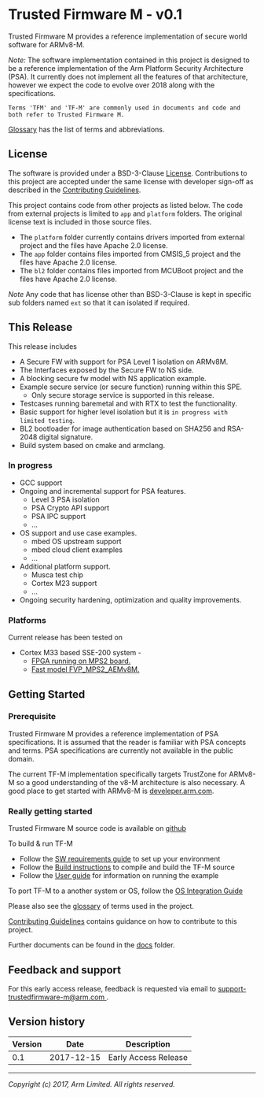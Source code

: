 # Trusted Firmware M - v0.1

Trusted Firmware M provides a reference implementation of secure world
software for ARMv8-M.

*Note:* The software implementation contained in this project is designed to
be a reference implementation of the Arm Platform Security Architecture (PSA).
It currently does not implement all the features of that architecture, however
we expect the code to evolve over 2018 along with the specifications.

`Terms 'TFM' and 'TF-M' are commonly used in documents and code and both
refer to Trusted Firmware M.`

[Glossary](glossary.md) has the list of terms and abbreviations.

## License

The software is provided under a BSD-3-Clause [License](license.md).
Contributions to this project are accepted under the same license with developer
sign-off as described in the [Contributing Guidelines](contributing.md).

This project contains code from other projects as listed below. The code from
external projects is limited to `app` and `platform` folders.
The original license text is included in those source files.

* The `platform` folder currently contains drivers imported from external
  project and the files have Apache 2.0 license.
* The `app` folder contains files imported from CMSIS_5 project
  and the files have Apache 2.0 license.
* The `bl2` folder contains files imported from MCUBoot project and the files
  have Apache 2.0 license.

*Note* Any code that has license other than BSD-3-Clause is kept in
specific sub folders named `ext` so that it can isolated if required.

## This Release

This release includes

* A Secure FW with support for PSA Level 1 isolation on ARMv8M.
* The Interfaces exposed by the Secure FW to NS side.
* A blocking secure fw model with NS application example.
* Example secure service (or secure function) running within this SPE.
	* Only secure storage service is supported in this release.
* Testcases running baremetal and with RTX to test the functionality.
* Basic support for higher level isolation but it is `in progress with
limited testing`.
* BL2 bootloader for image authentication based on SHA256 and RSA-2048 digital
  signature.
* Build system based on cmake and armclang.

### In progress

* GCC support
* Ongoing and incremental support for PSA features.
	* Level 3 PSA isolation
	* PSA Crypto API support
	* PSA IPC support
	* ...
* OS support and use case examples.
	* mbed OS upstream support
	* mbed cloud client examples
	* ...
* Additional platform support.
	* Musca test chip
	* Cortex M23 support
	* ...
* Ongoing security hardening, optimization and quality improvements.


### Platforms

Current release has been tested on

* Cortex M33 based SSE-200 system -
	* [FPGA running on MPS2 board.](https://developer.arm.com/products/system-design/development-boards/cortex-m-prototyping-systems/mps2)
	* [Fast model FVP_MPS2_AEMv8M.](https://developer.arm.com/products/system-design/fixed-virtual-platforms)

## Getting Started

### Prerequisite
Trusted Firmware M provides a reference implementation of PSA specifications.
It is assumed that the reader is familiar with PSA concepts and terms.
PSA specifications are currently not available in the public domain.

The current TF-M implementation specifically targets TrustZone for ARMv8-M so a
good understanding of the v8-M architecture is also necessary.
A good place to get started with ARMv8-M is
[develeper.arm.com](https://developer.arm.com/technologies/trustzone).


### Really getting started

Trusted Firmware M source code is available on
[github](https://github.com/ARM-software/trusted-firmware-m)

To build & run TF-M
- Follow the
 [SW requirements guide](docs/user_guides/tfm_sw_requirement.md)
 to set up your environment
- Follow the
 [Build instructions](docs/user_guides/tfm_build_instruction.md)
 to compile and build the TF-M source
- Follow the
 [User guide](docs/user_guides/tfm_user_guide.md)
for information on running the example

To port TF-M to a another system or OS, follow the
[OS Integration Guide](docs/user_guides/tfm_integration_guide.md)

Please also see the [glossary](glossary.md) of terms used in the project.

[Contributing Guidelines](contributing.md) contains guidance on how to
contribute to this project.

Further documents can be found in the [docs](docs) folder.

## Feedback and support

For this early access release, feedback is requested via email to
[support-trustedfirmware-m@arm.com ](support-trustedfirmware-m@arm.com).


## Version history

| Version | Date | Description |
|---------|------|-------------|
| 0.1   | 2017-12-15 | Early Access Release |


--------------

*Copyright (c) 2017, Arm Limited. All rights reserved.*
